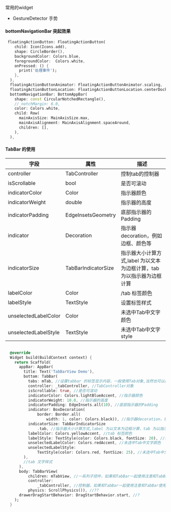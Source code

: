 常用的widget

* GestureDetector 手势



#### bottomNavigationBar 突起效果

```dart
 floatingActionButton: FloatingActionButton(
    child: Icon(Icons.add),
    shape: CircleBorder(),
    backgroundColor: Colors.blue,
    foregroundColor:  Colors.white,
    onPressed: () {
      print('处理事件');
    },
  ),
  floatingActionButtonAnimator: FloatingActionButtonAnimator.scaling,
  floatingActionButtonLocation: FloatingActionButtonLocation.centerDocked,
  bottomNavigationBar: BottomAppBar(
    shape: const CircularNotchedRectangle(),
    // notchMargin: 6.0,
    color: Colors.white,
    child: Row(
      mainAxisSize: MainAxisSize.max,
      mainAxisAlignment: MainAxisAlignment.spaceAround,
      children: [],
    ),
  ),
```


#### TabBar 的使用

|   字段      | 属性        |    描述  |
| ----------- | ---------- | ---------- |
| controller | 	TabController | 控制tab的控制器 |
| isScrollable | bool | 是否可滚动 |
| indicatorColor | Color | 指示器颜色 |
| indicatorWeight | double | 指示器的高度 |
| indicatorPadding | EdgeInsetsGeometry | 底部指示器的Padding |
| indicator | Decoration | 指示器decoration，例如边框、颜色等 |
| indicatorSize | TabBarIndicatorSize | 指示器大小计算方式,label 为以文本为边框计算，tab 为以指示器为边框计算 |
| labelColor | Color | /tab 标签颜色 |
| labelStyle | TextStyle | 设置标签样式 |
| unselectedLabelColor | Color | 未选中Tab中文字颜色 |
| unselectedLabelStyle | TextStyle | 未选中Tab中文字style |

``` dart

  @override
  Widget build(BuildContext context) {
    return Scaffold(
      appBar: AppBar(
        title: Text('TabBarView Demo'),
        bottom: TabBar(
          tabs: mTab, //设置tabbar 的标签显示内容，一般使用Tab对象,当然也可以是其他的Widget
          controller: _tabController, //TabController对象
          isScrollable: true, //是否可滚动
          indicatorColor: Colors.lightBlueAccent, //指示器颜色
          indicatorWeight: 10.0, //指示器的高度
          indicatorPadding: EdgeInsets.all(10), //底部指示器的Padding
          indicator: BoxDecoration(
              border: Border.all(
                  width: 1, color: Colors.black)), //指示器decoration，例如边框、颜色等
          indicatorSize: TabBarIndicatorSize
              .tab, //指示器大小计算方式,label 为以文本为边框计算，tab 为以指示器为边框计算
          labelColor: Colors.yellowAccent, //tab 标签颜色
          labelStyle: TextStyle(color: Colors.black, fontSize: 20), //设置标签样式
          unselectedLabelColor: Colors.redAccent, //未选中Tab中文字颜色
          unselectedLabelStyle:
              TextStyle(color: Colors.red, fontSize: 25), //未选中Tab中文字style
        ),
        //tab 文字样式
      ),
      body: TabBarView(
          children: mTabView, //一系列子控件，如果和TabBar一起使用注意和TabBar的长度一样
          controller:
              _tabController, //控制器，如果和TabBar一起使用注意和TabBar使用同一个controller
          physics: ScrollPhysics()), //??
      drawerDragStartBehavior: DragStartBehavior.start, //?
    );
  }

```

